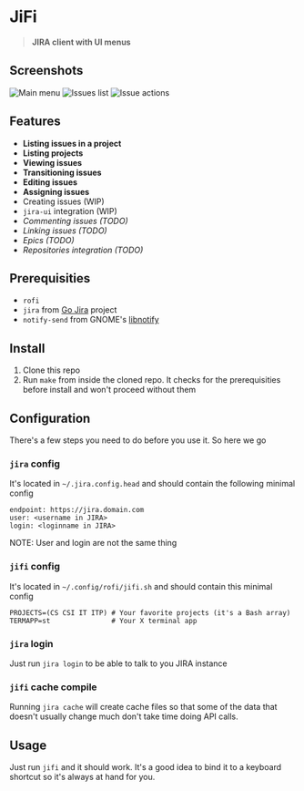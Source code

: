 # JiFi

> **JIRA client with UI menus**

## Screenshots

![Main menu](https://raw.githubusercontent.com/blufor/jifi/master/screenshots/rofi1.png)
![Issues list](https://raw.githubusercontent.com/blufor/jifi/master/screenshots/rofi2.png)
![Issue actions](https://raw.githubusercontent.com/blufor/jifi/master/screenshots/rofi3.png)

## Features

- **Listing issues in a project**
- **Listing projects**
- **Viewing issues**
- **Transitioning issues**
- **Editing issues**
- **Assigning issues**
- Creating issues (WIP)
- `jira-ui` integration (WIP)
- _Commenting issues (TODO)_
- _Linking issues (TODO)_
- _Epics (TODO)_
- _Repositories integration (TODO)_

## Prerequisities

- `rofi`
- `jira` from [Go Jira](https://github.com/go-jira/jira) project
- `notify-send` from GNOME's [libnotify](https://github.com/GNOME/libnotify)

## Install

1. Clone this repo
2. Run `make` from inside the cloned repo. It checks for the prerequisities before install and won't proceed without them

## Configuration

There's a few steps you need to do before you use it. So here we go

### `jira` config

It's located in `~/.jira.config.head` and should contain the following minimal config

```
endpoint: https://jira.domain.com
user: <username in JIRA>
login: <loginname in JIRA>

```

NOTE: User and login are not the same thing

### `jifi` config

It's located in `~/.config/rofi/jifi.sh` and should contain this minimal config

```
PROJECTS=(CS CSI IT ITP) # Your favorite projects (it's a Bash array)
TERMAPP=st               # Your X terminal app
```

### `jira` login

Just run `jira login` to be able to talk to you JIRA instance

### `jifi` cache compile

Running `jira cache` will create cache files so that some of the data that doesn't usually change much don't take time doing API calls.

## Usage

Just run `jifi` and it should work. It's a good idea to bind it to a keyboard shortcut so it's always at hand for you.
